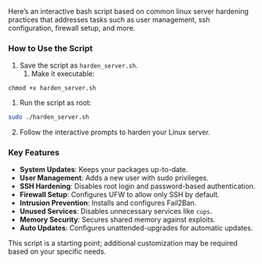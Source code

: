 Here’s an interactive bash script based on common linux server hardening practices that addresses tasks such as user management, ssh configuration, firewall setup, and more.

### How to Use the Script

1.  Save the script as `harden_server.sh`.
    1.  Make it executable:

```
chmod +x harden_server.sh
```

1.  Run the script as root:

```bash
sudo ./harden_server.sh
```

2.  Follow the interactive prompts to harden your Linux server.

### Key Features

- **System Updates**: Keeps your packages up-to-date.
- **User Management**: Adds a new user with sudo privileges.
- **SSH Hardening**: Disables root login and password-based authentication.
- **Firewall Setup**: Configures UFW to allow only SSH by default.
- **Intrusion Prevention**: Installs and configures Fail2Ban.
- **Unused Services**: Disables unnecessary services like `cups`.
- **Memory Security**: Secures shared memory against exploits.
- **Auto Updates**: Configures unattended-upgrades for automatic updates.

This script is a starting point; additional customization may be required based on your specific needs.